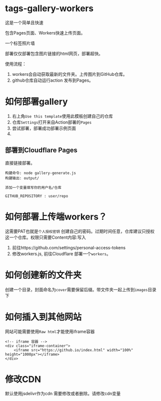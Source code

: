 # tags-gallery-workers
这是一个简单且快速

包含Pages页面、Workers快速上传页面。

一个标签照片墙

部署仅仅部署包含图片链接的html网页，部署超快。

使用流程：
1. workers会自动获取最新的文件夹。上传图片到GitHub仓库。
3. github仓库自动运行action 发布到Pages。


# 如何部署gallery
1. 右上角`Use this template`使用此模板创建自己的仓库
2. 仓库`Settings`打开来自Action部署的`Pages`
3. 尝试部署，部署成功部署示例页面
4. 
## 部署到Cloudflare Pages
直接链接部署。
```
构建命令: node gallery-generate.js
构建输出: output/

添加一个变量填写你的用户名/仓库

GITHUB_REPOSITORY : user/repo
```

# 如何部署上传端workers？
这需要PAT也就是`个人授权密钥` 创建自己的密码。过期时间任意，仓库建议只授权这一个仓库。权限只需要Content内容:写入
1. 前往https://github.com/settings/personal-access-tokens
2. 修改workers.js, 前往Cloudflare 部署一个`workers`。


# 如何创建新的文件夹
创建一个目录，封面命名为`cover`需要保留后缀。带文件夹一起上传到`images`目录下

# 如何插入到其他网站
网站可能需要使用`Raw html`才能使用iframe容器
```
<!-- iframe 容器 -->
<div class="iframe-container">
    <iframe src="https://github.io/index.html" width="100%" height="1000px"></iframe>
</div>
```

# 修改CDN
默认使用jsdelivr作为cdn
需要修改或者删除。请修改cdn变量
